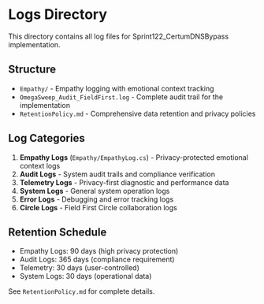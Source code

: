# Logs Directory

This directory contains all log files for Sprint122_CertumDNSBypass implementation.

## Structure

- `Empathy/` - Empathy logging with emotional context tracking
- `OmegaSweep_Audit_FieldFirst.log` - Complete audit trail for the implementation
- `RetentionPolicy.md` - Comprehensive data retention and privacy policies

## Log Categories

1. **Empathy Logs** (`Empathy/EmpathyLog.cs`) - Privacy-protected emotional context logs
2. **Audit Logs** - System audit trails and compliance verification  
3. **Telemetry Logs** - Privacy-first diagnostic and performance data
4. **System Logs** - General system operation logs
5. **Error Logs** - Debugging and error tracking logs
6. **Circle Logs** - Field First Circle collaboration logs

## Retention Schedule

- Empathy Logs: 90 days (high privacy protection)
- Audit Logs: 365 days (compliance requirement)
- Telemetry: 30 days (user-controlled)
- System Logs: 30 days (operational data)

See `RetentionPolicy.md` for complete details.